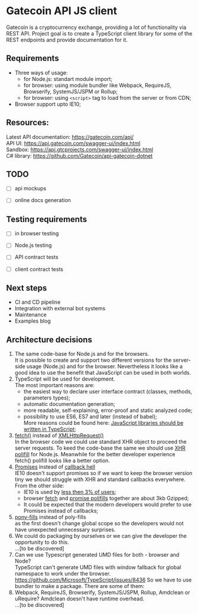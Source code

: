 # Gatecoin API JS client  
Gatecoin is a cryptocurrency exchange, providing a lot of functionality via REST API. 
Project goal is to create a TypeScript client library for some of the REST endpoints and provide documentation for it.
  
## Requirements  
- Three ways of usage:  
    - for Node.js: standart module import;  
    - for browser: using module bundler like Webpack, RequireJS, Browserify,  SystemJS/JSPM or Rollup;  
    - for browser: using `<script>` tag to load from the server or from CDN;  
- Browser support upto IE10;  
  
## Resources:  
Latest API documentation: https://gatecoin.com/api/  
API UI: https://api.gatecoin.com/swagger-ui/index.html  
Sandbox: https://api.gtcprojects.com/swagger-ui/index.html  
C# library: https://github.com/Gatecoin/api-gatecoin-dotnet  
  
  
## TODO  
- [ ] api mockups  
- [ ] online docs generation  
  
  
## Testing requirements  
- [ ] in browser testing  
- [ ] Node.js testing  
- [ ] API contract tests  
- [ ] client contract tests  
  
  
## Next steps  
- CI and CD pipeline  
- Integration with external bot systems  
- Maintenance  
- Examples blog  
  
  
## Architecture decisions  
  
1. The same code-base for Node.js and for the browsers.  
It is possible to create and support two different versions for the server-side usage (Node.js) and for the browser.
Nevertheless it looks like a good idea to use the benefit that JavaScript can be used in both worlds.  
2. TypeScript will be used for development.  
The most important reasons are:
    - the easiest way to declare user interface contract (classes, methods, parameters types);  
    - automatic documentation generation;  
    - more readable, self-explaining, error-proof and static analyzed code;  
    - possibility to use ES6, ES7 and later (instead of babel);  
More reasons could be found here: [JavaScript libraries should be written in TypeScript](https://news.ycombinator.com/item?id=11296491);  
3. [fetch()](https://developer.mozilla.org/en-US/docs/Web/API/Fetch_API) instead of [XMLHttpRequest()](https://developer.mozilla.org/en-US/docs/Web/API/XMLHttpRequest)  
In the browser code we could use standard XHR object to proceed the server requests.
To keed the code-base the same we should use [XHR polifill](https://github.com/pwnall/node-xhr2) for Node.js.
Meanwhile for the better developer experience fetch() polifill looks like a better option.  
4. [Promises](https://developer.mozilla.org/en-US/docs/Web/JavaScript/Reference/Global_Objects/Promise) instead of [callback hell](http://callbackhell.com/)  
IE10 doesn't support promises so if we want to keep the browser version tiny we should struggle with XHR and standard callbacks everywhere.
From the other side:
    - IE10 is used by [less then 3% of users](https://caniuse.com/usage-table);  
    - browser [fetch](https://github.com/github/fetch) and [promise polifills](https://github.com/taylorhakes/promise-polyfill) together are about 3kb Gzipped;  
    - It could be expected that the modern developers would prefer to use Promises instead of callbacks;  
5. [pony-fills](https://ponyfill.com) instead of poly-fills  
as the first doesn't change global scope so the developers would not have unexpected unnecessary surprises.  
6. We could do packaging by ourselves or we can give the developer the opportunity to do this.  
...[to be discovered]  
7. Can we use Typescript generated UMD files for both - browser and Node?  
TypeScript can't generate UMD files with window fallback for global namespace to work under the browser.
https://github.com/Microsoft/TypeScript/issues/8436
So we have to use bundler to make a package. There are some of them:  
8. Webpack, RequireJS, Browserify,  SystemJS/JSPM, Rollup, Amdclean or uRequire?
Amdclean doesn't have runtime overhead.  
...[to be discovered]  
  
  
  

